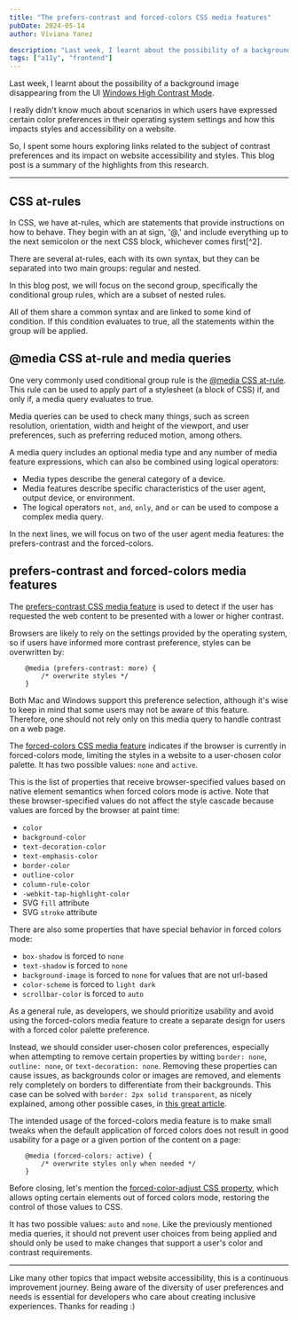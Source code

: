 ```yaml
---
title: "The prefers-contrast and forced-colors CSS media features"
pubDate: 2024-05-14
author: Viviana Yanez

description: "Last week, I learnt about the possibility of a background image disappearing from the UI Windows High Contrast Mode."
tags: ["a11y", "frontend"]
---
```


Last week, I learnt about the possibility of a background image disappearing from the UI [Windows High Contrast Mode](https://support.microsoft.com/en-gb/windows/change-color-contrast-in-windows-fedc744c-90ac-69df-aed5-c8a90125e696).

I really didn't know much about scenarios in which users have expressed certain color preferences in their operating system settings and how this impacts styles and accessibility on a website.

So, I spent some hours exploring links related to the subject of contrast preferences and its impact on website accessibility and styles. This blog post is a summary of the highlights from this research.

---

## CSS at-rules

In CSS, we have at-rules, which are statements that provide instructions on how to behave. They begin with an at sign, '@,' and include everything up to the next semicolon or the next CSS block, whichever comes first[^2].

There are several at-rules, each with its own syntax, but they can be separated into two main groups: regular and nested.

In this blog post, we will focus on the second group, specifically the conditional group rules, which are a subset of nested rules.

All of them share a common syntax and are linked to some kind of condition. If this condition evaluates to true, all the statements within the group will be applied.

## @media CSS at-rule and media queries

One very commonly used conditional group rule is the [@media CSS at-rule](https://developer.mozilla.org/en-US/docs/Web/CSS/@media). This rule can be used to apply part of a stylesheet (a block of CSS) if, and only if, a media query evaluates to true.

Media queries can be used to check many things, such as screen resolution, orientation, width and height of the viewport, and user preferences, such as preferring reduced motion, among others.

A media query includes an optional media type and any number of media feature expressions, which can also be combined using logical operators:

- Media types describe the general category of a device.
- Media features describe specific characteristics of the user agent, output device, or environment.
- The logical operators `not`, `and`, `only`, and `or` can be used to compose a complex media query.

In the next lines, we will focus on two of the user agent media features: the prefers-contrast and the forced-colors.

## prefers-contrast and forced-colors media features

The [prefers-contrast CSS media feature](https://developer.mozilla.org/en-US/docs/Web/CSS/@media/prefers-contrast) is used to detect if the user has requested the web content to be presented with a lower or higher contrast.

Browsers are likely to rely on the settings provided by the operating system, so if users have informed more contrast preference, styles can be overwritten by:

        @media (prefers-contrast: more) {
            /* overwrite styles */
        }

Both Mac and Windows support this preference selection, although it's wise to keep in mind that some users may not be aware of this feature. Therefore, one should not rely only on this media query to handle contrast on a web page.

The [forced-colors CSS media feature](https://developer.mozilla.org/en-US/docs/Web/CSS/@media/forced-colors) indicates if the browser is currently in forced-colors mode, limiting the styles in a website to a user-chosen color palette.
It has two possible values: `none` and `active`.

This is the list of properties that receive browser-specified values based on native element semantics when forced colors mode is active. Note that these browser-specified values do not affect the style cascade because values are forced by the browser at paint time:

- `color`
- `background-color`
- `text-decoration-color`
- `text-emphasis-color`
- `border-color`
- `outline-color`
- `column-rule-color`
- `-webkit-tap-highlight-color`
- SVG `fill` attribute
- SVG `stroke` attribute

There are also some properties that have special behavior in forced colors mode:

- `box-shadow` is forced to `none`
- `text-shadow` is forced to `none`
- `background-image` is forced to `none` for values that are not url-based
- `color-scheme` is forced to `light dark`
- `scrollbar-color` is forced to `auto`

As a general rule, as developers, we should prioritize usability and avoid using the forced-colors media feature to create a separate design for users with a forced color palette preference.

Instead, we should consider user-chosen color preferences, especially when attempting to remove certain properties by witting `border: none`, `outline: none`, or `text-decoration: none`. Removing these properties can cause issues, as backgrounds color or images are removed, and elements rely completely on borders to differentiate from their backgrounds. This case can be solved with `border: 2px solid transparent`, as nicely explained, among other possible cases, in [this great article](https://www.smashingmagazine.com/2022/06/guide-windows-high-contrast-mode/).

The intended usage of the forced-colors media feature is to make small tweaks when the default application of forced colors does not result in good usability for a page or a given portion of the content on a page:

        @media (forced-colors: active) {
            /* overwrite styles only when needed */
        }

Before closing, let's mention the [forced-color-adjust CSS property](https://developer.mozilla.org/en-US/docs/Web/CSS/forced-color-adjust), which allows opting certain elements out of forced colors mode, restoring the control of those values to CSS.

It has two possible values: `auto` and `none`. Like the previously mentioned media queries, it should not prevent user choices from being applied and should only be used to make changes that support a user's color and contrast requirements.

---

Like many other topics that impact website accessibility, this is a continuous improvement journey. Being aware of the diversity of user preferences and needs is essential for developers who care about creating inclusive experiences. Thanks for reading :)

[^1]: [https://developer.mozilla.org/en-US/docs/Web/CSS/At-rule](https://developer.mozilla.org/en-US/docs/Web/CSS/At-rule)
